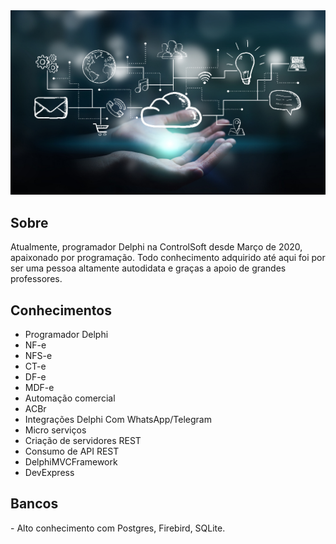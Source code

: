 <img src="https://github.com/AndersondaCampo/AndersondaCampo/blob/Master/header.jpg" width="1000px">

<h2>Sobre</h2>
Atualmente, programador Delphi na ControlSoft desde Março de 2020, apaixonado por programação.
Todo conhecimento adquirido até aqui foi por ser uma pessoa altamente autodidata e graças a apoio de grandes professores.

<h2>Conhecimentos</h2>

- Programador Delphi
- NF-e
- NFS-e
- CT-e
- DF-e
- MDF-e
- Automação comercial
- ACBr
- Integrações Delphi Com WhatsApp/Telegram
- Micro serviços
- Criação de servidores REST
- Consumo de API REST
- DelphiMVCFramework
- DevExpress

<h2>Bancos</h2>
- Alto conhecimento com Postgres, Firebird, SQLite.

<!--
**AndersondaCampo/AndersondaCampo** is a ✨ _special_ ✨ repository because its `README.md` (this file) appears on your GitHub profile.
